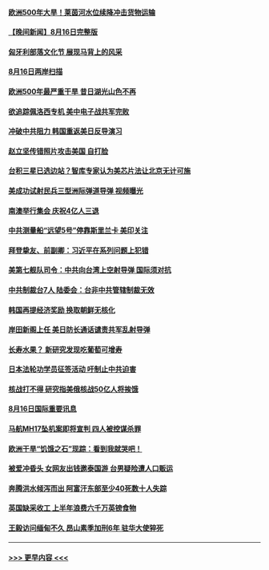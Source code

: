 #### [欧洲500年大旱！莱茵河水位续降冲击货物运输](../pages/prog202/a103504139.md?t=08171051) 
#### [【晚间新闻】8月16日完整版](../pages/prog202/a103504096.md?t=08171051) 
#### [匈牙利部落文化节 展现马背上的风采](../pages/prog202/a103503985.md?t=08171051) 
#### [8月16日两岸扫描](../pages/prog202/a103503965.md?t=08171051) 
#### [欧洲500年最严重干旱 昔日湖光山色不再](../pages/prog202/a103503960.md?t=08171051) 
#### [欲追踪佩洛西专机 美中电子战共军完败](../pages/prog202/a103503953.md?t=08171051) 
#### [冲破中共阻力 韩国重返美日反导演习](../pages/prog202/a103503958.md?t=08171051) 
#### [赵立坚传错照片攻击美国 自打脸](../pages/prog202/a103503866.md?t=08171051) 
#### [台积三星已选边站？智库专家认为美芯片法让北京无计可施](../pages/prog202/a103503814.md?t=08171051) 
#### [美成功试射民兵三型洲际弹道导弹 视频曝光](../pages/prog202/a103503783.md?t=08171051) 
#### [南澳举行集会 庆祝4亿人三退](../pages/prog202/a103503735.md?t=08171051) 
#### [中共测量船“远望5号”停靠斯里兰卡 美印关注](../pages/prog202/a103503728.md?t=08171051) 
#### [拜登挚友、前副卿：习近平在系列问题上犯错](../pages/prog202/a103503608.md?t=08171051) 
#### [美第七舰队司令：中共向台湾上空射导弹 国际须对抗](../pages/prog202/a103503574.md?t=08171051) 
#### [中共制裁台7人 陆委会：台非中共管辖制裁无效](../pages/prog202/a103503569.md?t=08171051) 
#### [韩国再提经济奖励 换取朝鲜无核化](../pages/prog202/a103502992.md?t=08171051) 
#### [岸田新阁上任 美日防长通话谴责共军乱射导弹](../pages/prog202/a103503561.md?t=08171051) 
#### [长寿水果？ 新研究发现吃葡萄可增寿](../pages/prog202/a103503480.md?t=08171051) 
#### [日本法轮功学员征签活动 吁制止中共迫害](../pages/prog202/a103503445.md?t=08171051) 
#### [核战打不得 研究指美俄核战50亿人将挨饿](../pages/prog202/a103503475.md?t=08171051) 
#### [8月16日国际重要讯息](../pages/prog202/a103503437.md?t=08171051) 
#### [马航MH17坠机案即将宣判 四人被控谋杀罪](../pages/prog202/a103503414.md?t=08171051) 
#### [欧洲干旱“饥饿之石”现踪：看到我就哭吧！](../pages/prog202/a103503381.md?t=08171051) 
#### [被爱冲昏头 女网友出钱邀泰国游 台男疑险遭人口贩运](../pages/prog202/a103503374.md?t=08171051) 
#### [奔腾洪水倾泻而出 阿富汗东部至少40死数十人失踪](../pages/prog202/a103503323.md?t=08171051) 
#### [英国缺采收工 上半年浪费六千万英镑食物](../pages/prog202/a103503301.md?t=08171051) 
#### [王毅访问缅甸不久 昂山素季加刑6年 驻华大使猝死](../pages/prog202/a103503255.md?t=08171051) 

----
#### [ >>> 更早内容 <<< ](../indexes/prog202-earlier.md)
